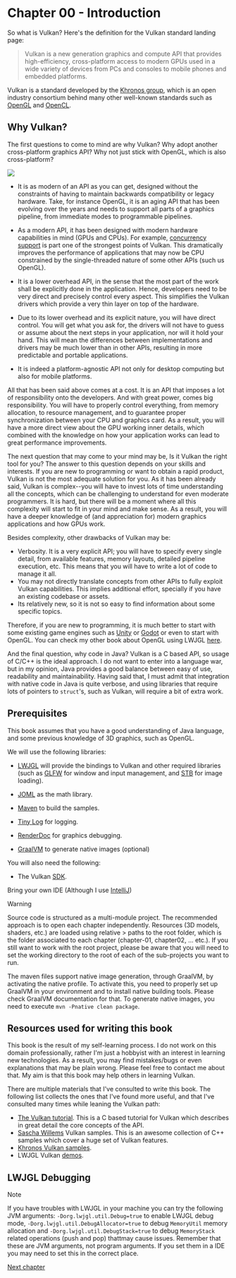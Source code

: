# Chapter 00 - Introduction

So what is Vulkan? Here's the definition for the Vulkan standard landing page:

> Vulkan is a new generation graphics and compute API that provides high-efficiency,
> cross-platform access to modern GPUs used in a wide variety of devices from PCs and consoles to mobile phones and embedded platforms.

Vulkan is a standard developed by the [Khronos group](https://www.khronos.org/),
which is an open industry consortium behind many other well-known standards such as [OpenGL](https://www.khronos.org/opengl/) and [OpenCL](https://www.khronos.org/opencl/).

## Why Vulkan?

The first questions to come to mind are why Vulkan? Why adopt another cross-platform graphics API? Why not just stick with OpenGL, which is also cross-platform?

[![](https://imgs.xkcd.com/comics/standards.png)](https://xkcd.com/927/)

- It is as modern of an API as you can get, designed without the constraints of having to maintain backwards compatibility or legacy hardware.
  Take, for instance OpenGL,
  it is an aging API that has been evolving over the years and needs to support all parts of a graphics pipeline,
  from immediate modes to programmable pipelines.

- As a modern API, it has been designed with modern hardware capabilities in mind (GPUs and CPUs).
  For example, [concurrency support](https://en.wikipedia.org/wiki/Concurrency_(computer_science)) is part one of the strongest points of Vulkan.
  This dramatically improves the performance of applications that may now be CPU constrained by the single-threaded nature of some other APIs (such us OpenGL).

- It is a lower overhead API, in the sense that the most part of the work shall be explicitly done in the application.
  Hence, developers need to be very direct and precisely control every aspect.
  This simplifies the Vulkan drivers which provide a very thin layer on top of the hardware.

- Due to its lower overhead and its explicit nature, you will have direct control.
  You will get what you ask for, the drivers will not have to guess or assume about the next steps in your application, nor will it hold your hand.
  This will mean the differences between implementations and drivers may be much lower than in other APIs,
  resulting in more predictable and portable applications.

- It is indeed a platform-agnostic API not only for desktop computing but also for mobile platforms.

All that has been said above comes at a cost.
It is an API that imposes a lot of responsibility onto the developers.
And with great power, comes big responsibility.
You will have to properly control everything, from memory allocation, to resource management,
and to guarantee proper synchronization between your CPU and graphics card.
As a result, you will have a more direct view about the GPU working inner details,
which combined with the knowledge on how your application works can lead to great performance improvements.

The next question that may come to your mind may be, Is it Vulkan the right tool for you?
The answer to this question depends on your skills and interests.
If you are new to programming or want to obtain a rapid product, Vulkan is not the most adequate solution for you.
As it has been already said, Vulkan is complex--you will have to invest lots of time understanding all the concepts,
which can be challenging to understand for even moderate programmers.
It is hard, but there will be a moment where all this complexity will start to fit in your mind and make sense.
As a result, you will have a deeper knowledge of (and appreciation for) modern graphics applications and how GPUs work.

Besides complexity, other drawbacks of Vulkan may be:

- Verbosity.
  It is a very explicit API;
  you will have to specify every single detail, from available features, memory layouts,
  detailed pipeline execution, etc. This means that you will have to write a lot of code to manage it all.
- You may not directly translate concepts from other APIs to fully exploit Vulkan capabilities.
  This implies additional effort, specially if you have an existing codebase or assets.
- Its relatively new, so it is not so easy to find information about some specific topics.

Therefore, if you are new to programming,
it is much better to start with some existing game engines such as [Unity](https://unity.com) or [Godot](https://godotengine.org/) or even to start with OpenGL.
You can check my other book about OpenGL using LWJGL [here](https://ahbejarano.gitbook.io/lwjglgamedev/).

And the final question, why code in Java?
Vulkan is a C based API, so usage of C/C++ is the ideal approach.
I do not want to enter into a language war, but in my opinion, Java provides a good balance between easy of use, readability and maintainability.
Having said that, I must admit that integration with native code in Java is quite verbose,
and using libraries that require lots of pointers to `struct`'s, such as Vulkan, will require a bit of extra work.

## Prerequisites

This book assumes that you have a good understanding of Java language, and some previous knowledge of 3D graphics, such as OpenGL. 

We will use the following libraries:

- [LWJGL](https://www.lwjgl.org/) will provide the bindings to Vulkan and other required libraries
  (such as [GLFW](https://www.glfw.org/) for window and input management, and [STB](https://github.com/nothings/stb) for image loading).

- [JOML](https://github.com/JOML-CI/JOML) as the math library.

- [Maven](http://maven.apache.org/) to build the samples.

- [Tiny Log](https://tinylog.org/) for logging.

- [RenderDoc](https://renderdoc.org/) for graphics debugging.

- [GraalVM](https://www.graalvm.org) to generate native images (optional)

You will also need the following:

- The Vulkan [SDK](https://vulkan.lunarg.com/).

Bring your own IDE (Although I use [IntelliJ](https://www.jetbrains.com/es-es/idea/download/))

> [!WARNING]  
> Source code is structured as a multi-module project. The recommended approach is to open each chapter independently. Resources (3D models, shaders, etc.) are loaded using relative > paths to the root folder, which is the folder associated to each chapter (chapter-01, chapter02, ... etc.). If you still want to work with the root project,
> please be aware that you will need to set the working directory to the root of each of the sub-projects you want to run.

The maven files support native image generation, through GraalVM, by activating the native profile.
To activate this, you need to properly set up GraalVM in your environment and to install native building tools.
Please check GraalVM documentation for that.
To generate native images, you need to execute `mvn -Pnative clean package`.

## Resources used for writing this book

This book is the result of my self-learning process.
I do not work on this domain professionally, rather I'm just a hobbyist with an interest in learning new technologies.
As a result, you may find mistakes/bugs or even explanations that may be plain wrong.
Please feel free to contact me about that.
My aim is that this book may help others in learning Vulkan.

There are multiple materials that I've consulted to write this book.
The following list collects the ones that I've found more useful, and that I've consulted many times while leaning the Vulkan path:

- [The Vulkan tutorial](https://vulkan-tutorial.com/). This is a C based tutorial for Vulkan which describes in great detail the core concepts of the API.
- [Sascha Willems](https://github.com/SaschaWillems/Vulkan) Vulkan samples. This is an awesome collection of C++ samples which cover a huge set of Vulkan features.
- [Khronos Vulkan samples](https://github.com/KhronosGroup/Vulkan-Samples).
- LWJGL Vulkan [demos](https://github.com/LWJGL/lwjgl3-demos/tree/master/src/org/lwjgl/demo/vulkan).

## LWJGL Debugging

> [!NOTE]  
> If you have troubles with LWJGL in your machine you can try the following JVM arguments: `-Dorg.lwjgl.util.Debug=true` to enable LWJGL debug mode,
> `-Dorg.lwjgl.util.DebugAllocator=true` to debug `MemoryUtil` memory allocation and `-Dorg.lwjgl.util.DebugStack=true` to debug `MemoryStack` related operations
> (push and pop) thattmay cause issues.
> Remember that these are JVM arguments, not program arguments. If you set them in a IDE you may need to set this in the correct place.  

[Next chapter](../chapter-01/chapter-01.md)
